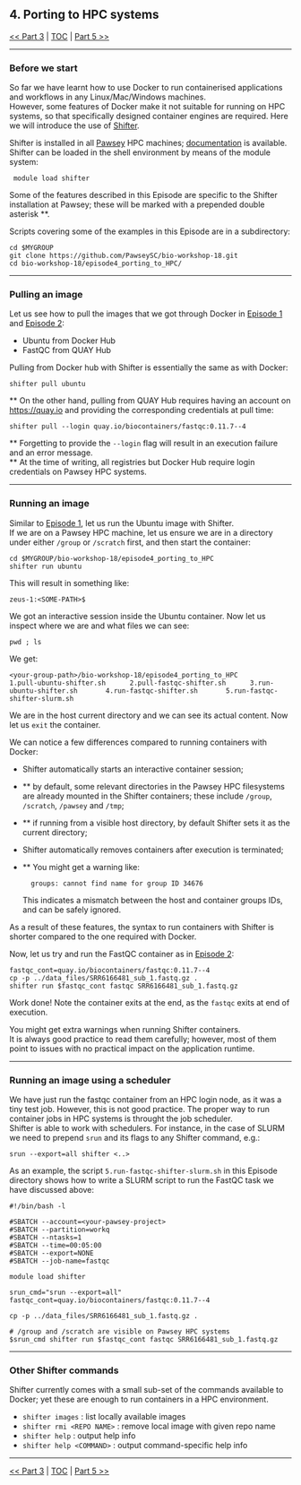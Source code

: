 ## 4. Porting to HPC systems

 [\<\< Part 3](https://github.com/PawseySC/bio-workshop-18/blob/master/3.wgs_workflow.md)
 | [TOC](https://github.com/PawseySC/bio-workshop-18/blob/master/TableOfContents.md) |
 [Part 5 \>\>](https://github.com/PawseySC/bio-workshop-18/blob/master/5.sincell_workflow.md)
______


### Before we start
So far we have learnt how to use Docker to run containerised applications and workflows in any Linux/Mac/Windows machines.  
However, some features of Docker make it not suitable for running on HPC systems, so that specifically designed container engines are required. Here we will introduce the use of [Shifter](https://github.com/NERSC/shifter).

Shifter is installed in all [Pawsey](https://www.pawsey.org.au) HPC machines; [documentation](https://support.pawsey.org.au/documentation/display/US/Containers) is available.  
Shifter can be loaded in the shell environment by means of the module system:

     module load shifter

Some of the features described in this Episode are specific to the Shifter installation at Pawsey; these will be marked with a prepended double asterisk \*\*.

Scripts covering some of the examples in this Episode are in a subdirectory:

    cd $MYGROUP
    git clone https://github.com/PawseySC/bio-workshop-18.git
    cd bio-workshop-18/episode4_porting_to_HPC/


---
### Pulling an image
Let us see how to pull the images that we got through Docker in [Episode 1](https://github.com/PawseySC/bio-workshop-18/blob/master/1.containers.md) and [Episode 2](https://github.com/PawseySC/bio-workshop-18/blob/master/2.fastqc.md):
- Ubuntu from Docker Hub
- FastQC from QUAY Hub

Pulling from Docker hub with Shifter is essentially the same as with Docker:

    shifter pull ubuntu

\*\* On the other hand, pulling from QUAY Hub requires having an account on https://quay.io 
and providing the corresponding credentials at pull time:

    shifter pull --login quay.io/biocontainers/fastqc:0.11.7--4

\*\* Forgetting to provide the `--login` flag will result in an execution failure and an error message.  
\*\* At the time of writing, all registries but Docker Hub require login credentials on Pawsey HPC systems.


---
### Running an image
Similar to [Episode 1](https://github.com/PawseySC/bio-workshop-18/blob/master/1.containers.md), let us run the Ubuntu image with Shifter.  
If we are on a Pawsey HPC machine, let us ensure we are in a directory under either `/group` or `/scratch` first, and then start the container:

    cd $MYGROUP/bio-workshop-18/episode4_porting_to_HPC
    shifter run ubuntu

This will result in something like:

    zeus-1:<SOME-PATH>$

We got an interactive session inside the Ubuntu container. Now let us inspect where we are and what files we can see:

    pwd ; ls

We get:

    <your-group-path>/bio-workshop-18/episode4_porting_to_HPC
    1.pull-ubuntu-shifter.sh      2.pull-fastqc-shifter.sh      3.run-ubuntu-shifter.sh       4.run-fastqc-shifter.sh       5.run-fastqc-shifter-slurm.sh

We are in the host current directory and we can see its actual content.
Now let us `exit` the container.

We can notice a few differences compared to running containers with Docker:
- Shifter automatically starts an interactive container session;
- \*\* by default, some relevant directories in the Pawsey HPC filesystems are already mounted in the Shifter containers; these include `/group`, `/scratch`, `/pawsey` and `/tmp`;
- \*\* if running from a visible host directory, by default Shifter sets it as the current directory;
- Shifter automatically removes containers after execution is terminated;
- \*\* You might get a warning like:

        groups: cannot find name for group ID 34676
  This indicates a mismatch between the host and container groups IDs, and can be safely ignored.

As a result of these features, the syntax to run containers with Shifter is shorter compared to the one required with Docker.

Now, let us try and run the FastQC container as in [Episode 2](https://github.com/PawseySC/bio-workshop-18/blob/master/2.fastqc.md):

    fastqc_cont=quay.io/biocontainers/fastqc:0.11.7--4
    cp -p ../data_files/SRR6166481_sub_1.fastq.gz .
    shifter run $fastqc_cont fastqc SRR6166481_sub_1.fastq.gz

Work done! Note the container exits at the end, as the `fastqc` exits at end of execution.

You might get extra warnings when running Shifter containers.  
It is always good practice to read them carefully; however, most of them point to issues with no practical impact on the application runtime.


---
### Running an image using a scheduler
We have just run the fastqc container from an HPC login node, as it was a tiny test job. 
However, this is not good practice. The proper way to run container jobs in HPC systems is throught the job scheduler.  
Shifter is able to work with schedulers. For instance, in the case of SLURM we need to prepend `srun` and its flags to any Shifter command, e.g.:

    srun --export=all shifter <..>

As an example, the script `5.run-fastqc-shifter-slurm.sh` in this Episode directory shows how to write a SLURM script to run the FastQC task we have discussed above:

```
#!/bin/bash -l

#SBATCH --account=<your-pawsey-project>
#SBATCH --partition=workq
#SBATCH --ntasks=1
#SBATCH --time=00:05:00
#SBATCH --export=NONE
#SBATCH --job-name=fastqc

module load shifter

srun_cmd="srun --export=all"
fastqc_cont=quay.io/biocontainers/fastqc:0.11.7--4

cp -p ../data_files/SRR6166481_sub_1.fastq.gz .

# /group and /scratch are visible on Pawsey HPC systems
$srun_cmd shifter run $fastqc_cont fastqc SRR6166481_sub_1.fastq.gz
```


---
### Other Shifter commands
Shifter currently comes with a small sub-set of the commands available to Docker; yet these are enough to run containers in a HPC environment. 
- `shifter images` : list locally available images
- `shifter rmi <REPO NAME>` : remove local image with given repo name
- `shifter help` : output help info
- `shifter help <COMMAND>` : output command-specific help info


______
 [\<\< Part 3](https://github.com/PawseySC/bio-workshop-18/blob/master/3.wgs_workflow.md)
 | [TOC](https://github.com/PawseySC/bio-workshop-18/blob/master/TableOfContents.md) |
 [Part 5 \>\>](https://github.com/PawseySC/bio-workshop-18/blob/master/5.sincell_workflow.md)
